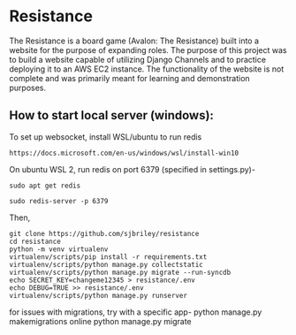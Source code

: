 # Resistance

The Resistance is a board game (Avalon: The Resistance) built into a website for the purpose of expanding roles. The purpose of this project was to build a website capable of utilizing Django Channels and to practice deploying it to an AWS EC2 instance. The functionality of the website is not complete and was primarily meant for learning and demonstration purposes.

## How to start local server (windows):
To set up websocket, install WSL/ubuntu to run redis
    
    https://docs.microsoft.com/en-us/windows/wsl/install-win10
    
On ubuntu WSL 2, run redis on port 6379 (specified in settings.py)-
    
    sudo apt get redis
    
    sudo redis-server -p 6379
    
Then,

```
git clone https://github.com/sjbriley/resistance
cd resistance
python -m venv virtualenv
virtualenv/scripts/pip install -r requirements.txt
virtualenv/scripts/python manage.py collectstatic
virtualenv/scripts/python manage.py migrate --run-syncdb
echo SECRET_KEY=changeme12345 > resistance/.env
echo DEBUG=TRUE >> resistance/.env
virtualenv/scripts/python manage.py runserver 
```

for issues with migrations, try with a specific app-
    python manage.py makemigrations online
    python manage.py migrate
